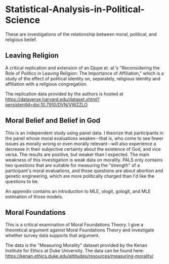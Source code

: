 # Statistical-Analysis-in-Political-Science

These are investigations of the relationship between moral, political, and religious belief. 

## Leaving Religion

A critical replication and extension of an Djupe et. al.'s "Reconsidering the Role of Politics in Leaving Religion: The Importance of Affiliation," 
which is a study of the effect of political identity on, separately, religious identity and affiliation with a religious congregation. 

The replication data provided by the authors is hosted at https://dataverse.harvard.edu/dataset.xhtml?persistentId=doi:10.7910/DVN/VWZZLO


## Moral Belief and Belief in God

This is an independent study using panel data. I theorize that participants in the panel whose moral evaluations weaken--that is, who come to see fewer issues 
as morally wrong or even morally relevant--will also experience a decrease in their subjective certainty about the existence of God, and vice versa. The results
are positive, but weaker than I expected. The main weakness of this investigation is weak data on morality. PALS only contains two questions that are suitable
for measuring the "strength" of a participant's moral evaluations, and those questions are about abortion and genetic engineering, which are more politically
charged than I'd like the questions to be.

An appendix contains an introduction to MLE, ologit, gologit, and MLE estimation of those models.

## Moral Foundations

This is a critical examination of Moral Foundations Theory. I give a theoretical argument against Moral Foundations Theory and investigate whether survey 
data supports that argument.

The data is the "Measuring Morality" dataset provided by the Kenan Institute for Ethics at Duke University. The data can be found here: https://kenan.ethics.duke.edu/attitudes/resources/measuring-morality/
